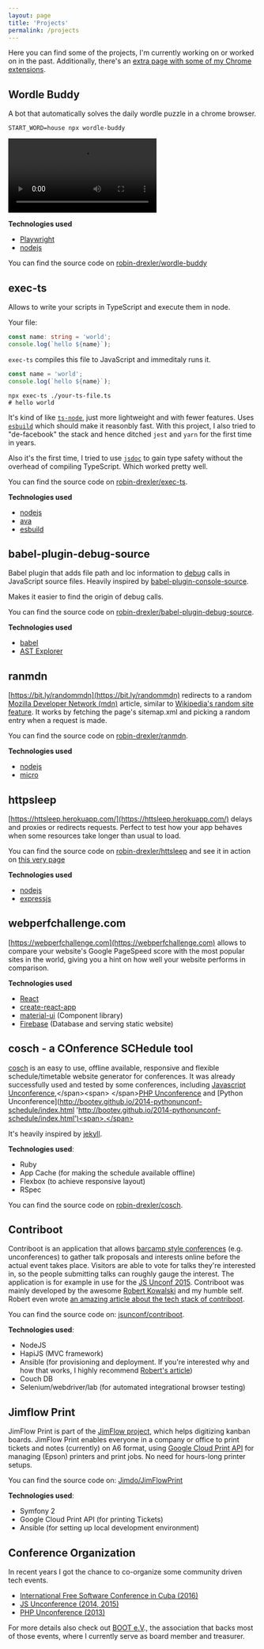 ```yaml
---
layout: page
title: 'Projects'
permalink: /projects
---
```


Here you can find some of the projects, I'm currently working on or worked on in the past.
Additionally, there's an [extra page with some of my Chrome extensions](/projects/chrome-extensions/ 'Chrome Extensions').

<div class="spacing"><span></span></div>

## Wordle Buddy

A bot that automatically solves the daily wordle puzzle in a chrome browser.

```shell
START_WORD=house npx wordle-buddy
```

<video controls >
  <source src="https://user-images.githubusercontent.com/474248/149675322-3df54e90-b838-4a3b-bb35-56dee114db4e.mp4#t=1" type="video/mp4">
</video>

**Technologies used**

- [Playwright](https://playwright.dev)
- [nodejs](https://nodejs.org/en/)

You can find the source code on [robin-drexler/wordle-buddy](https://github.com/robin-drexler/wordle-buddy)

## exec-ts

Allows to write your scripts in TypeScript and execute them in node.

Your file:

```ts
const name: string = 'world';
console.log(`hello ${name}`);
```

`exec-ts` compiles this file to JavaScript and immeditaly runs it.

```js
const name = 'world';
console.log(`hello ${name}`);
```

```shell
npx exec-ts ./your-ts-file.ts
# hello world
```

It's kind of like [`ts-node`](https://github.com/TypeStrong/ts-node), just more lightweight and with fewer features.
Uses [`esbuild`](https://esbuild.github.io) which should make it reasonbly fast.
With this project, I also tried to "de-facebook" the stack and hence ditched `jest` and `yarn` for the first time in years.

Also it's the first time, I tried to use [`jsdoc`](https://www.typescriptlang.org/docs/handbook/jsdoc-supported-types.html) to gain type safety without the overhead of compiling TypeScript.
Which worked pretty well.

You can find the source code on [robin-drexler/exec-ts](https://github.com/robin-drexler/exec-ts).

**Technologies used**

- [nodejs](https://nodejs.org/en/)
- [ava](https://github.com/avajs/ava)
- [esbuild](https://esbuild.github.io)

## babel-plugin-debug-source

Babel plugin that adds file path and loc information to [debug](https://www.npmjs.com/package/debug) calls in JavaScript source files. Heavily inspired by [babel-plugin-console-source](https://www.npmjs.com/package/babel-plugin-console-source).

Makes it easier to find the origin of debug calls.

You can find the source code on [robin-drexler/babel-plugin-debug-source](https://github.com/robin-drexler/babel-plugin-debug-source).

**Technologies used**

- [babel](https://babeljs.io/)
- [AST Explorer](https://astexplorer.net/)

## ranmdn

[https://bit.ly/randommdn](https://bit.ly/randommdn) redirects to a random [Mozilla Developer Network (mdn)](https://developer.mozilla.org/en-US/) article, similar to [Wikipedia's random site feature](https://en.wikipedia.org/wiki/Wikipedia:Random). It works by fetching the page's sitemap.xml and picking a random entry when a request is made.

You can find the source code on [robin-drexler/ranmdn](https://github.com/robin-drexler/ranmdn).

**Technologies used**

- [nodejs](https://nodejs.org/en/)
- [micro](https://github.com/zeit/micro)

## httpsleep

[https://httsleep.herokuapp.com/](https://httsleep.herokuapp.com/) delays and proxies or redirects requests. Perfect to test how your app behaves when some resources take longer than usual to load.

You can find the source code on [robin-drexler/httsleep](https://github.com/robin-drexler/httsleep) and see it in action on [this very page](https://httsleep.herokuapp.com/3?redirectUrl=https://www.robin-drexler.com/projects/)

**Technologies used**

- [nodejs](https://nodejs.org/en/)
- [expressjs](https://expressjs.com/)

## webperfchallenge.com

[https://webperfchallenge.com](https://webperfchallenge.com) allows to compare your website's Google PageSpeed score with the most popular sites in the world, giving you a hint on how well your website performs in comparison.

**Technologies used**

- [React](https://facebook.github.io/react/)
- [create-react-app](https://github.com/facebookincubator/create-react-app)
- [material-ui](http://www.material-ui.com/) (Component library)
- [Firebase](https://firebase.google.com/) (Database and serving static website)

## cosch - a COnference SCHedule tool

[cosch](https://rubygems.org/gems/cosch 'https://rubygems.org/gems/cosch') is an easy to use, offline available, responsive and flexible schedule/timetable website generator for conferences.
It was already successfully used and tested by some conferences, including <span >[Javascript Unconference](http://jsunconf.github.io/schedule2015.jsunconf.eu/ 'http://jsunconf.github.io/schedule2015.jsunconf.eu/'),</span><span> </span>[PHP Unconference](http://bootev.github.io/2014-phpunconf-schedule/ 'http://bootev.github.io/2014-phpunconf-schedule/') and [Python Unconference](http://bootev.github.io/2014-pythonunconf-schedule/index.html 'http://bootev.github.io/2014-pythonunconf-schedule/index.html')<span>.</span>

It's heavily inspired by [jekyll](http://jekyllrb.com/ 'http://jekyllrb.com/').

**Technologies used**:

- Ruby
- App Cache (for making the schedule available offline)
- Flexbox (to achieve responsive layout)
- RSpec

You can find the source code on [robin-drexler/cosch](https://github.com/robin-drexler/cosch 'https://github.com/robin-drexler/cosch').

## Contriboot

Contriboot is an application that allows [barcamp style conferences](http://en.wikipedia.org/wiki/BarCamp 'http://en.wikipedia.org/wiki/BarCamp') (e.g. unconferences) to gather talk proposals and interests online before the actual event takes place.
Visitors are able to vote for talks they're interested in, so the people submitting talks can roughly gauge the interest.
The application is for example in use for the [JS Unconf 2015](http://contriboot.jsunconf.eu/ 'http://contriboot.jsunconf.eu/').
Contriboot was mainly developed by the awesome [Robert Kowalski](http://robert-kowalski.de/ 'http://robert-kowalski.de/') and my humble self. Robert even wrote [an amazing article about the tech stack of contriboot](http://robert-kowalski.de/blog/choosing-the-right-stack-why-we-chose-hapi-couchdb-and-ansible/ 'http://robert-kowalski.de/blog/choosing-the-right-stack-why-we-chose-hapi-couchdb-and-ansible/').

You can find the source code on: [jsunconf/contriboot](https://github.com/jsunconf/contriboot 'https://github.com/jsunconf/contriboot').

**Technologies used**:

- NodeJS
- HapiJS (MVC framework)
- Ansible (for provisioning and deployment. If you're interested why and how that works, I highly recommend [Robert's article](http://robert-kowalski.de/blog/choosing-the-right-stack-why-we-chose-hapi-couchdb-and-ansible/ 'http://robert-kowalski.de/blog/choosing-the-right-stack-why-we-chose-hapi-couchdb-and-ansible/'))
- Couch DB
- Selenium/webdriver/lab (for automated integrational browser testing)

## Jimflow Print

JimFlow Print is part of the [JimFlow project](http://jimflow.jimdo.com/), which helps digitizing kanban boards.
JimFlow Print enables everyone in a company or office to print tickets and notes (currently) on A6 format, using [Google Cloud Print API](https://developers.google.com/cloud-print/) for managing (Epson) printers and print jobs. No need for hours-long printer setups.

You can find the source code on: [Jimdo/JimFlowPrint](https://github.com/Jimdo/JimFlowPrint 'https://github.com/Jimdo/JimFlowPrint')

**Technologies used**:

- Symfony 2
- Google Cloud Print API (for printing Tickets)
- Ansible (for setting up local development environment)

## Conference Organization

In recent years I got the chance to co-organize some community driven tech events.

- [International Free Software Conference in Cuba (2016)](https://www.cubaconf.org/ 'https://www.cubaconf.org/')
- [JS Unconference (2014, 2015)](http://jsunconf.eu 'http://jsunconf.eu')
- [PHP Unconference (2013)](http://www.php-unconference.de/ 'http://www.php-unconference.de/')

For more details also check out [BOOT e.V](http://www.bootev.org/ 'http://www.bootev.org/')., the association that backs most of those events, where I currently serve as board member and treasurer.
